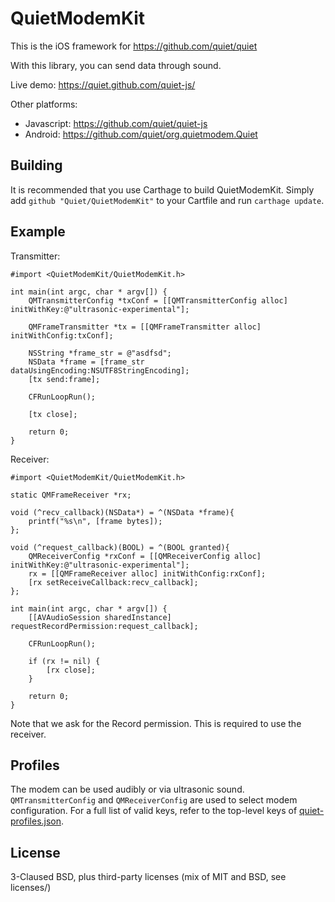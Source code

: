 QuietModemKit
==============

This is the iOS framework for https://github.com/quiet/quiet

With this library, you can send data through sound.

Live demo: https://quiet.github.com/quiet-js/

Other platforms:
* Javascript: https://github.com/quiet/quiet-js
* Android: https://github.com/quiet/org.quietmodem.Quiet

Building
--------------
It is recommended that you use Carthage to build QuietModemKit. Simply add `github "Quiet/QuietModemKit"` to your Cartfile and run `carthage update`.

Example
--------------
Transmitter:
```objc
#import <QuietModemKit/QuietModemKit.h>

int main(int argc, char * argv[]) {
    QMTransmitterConfig *txConf = [[QMTransmitterConfig alloc] initWithKey:@"ultrasonic-experimental"];

    QMFrameTransmitter *tx = [[QMFrameTransmitter alloc] initWithConfig:txConf];

    NSString *frame_str = @"asdfsd";
    NSData *frame = [frame_str dataUsingEncoding:NSUTF8StringEncoding];
    [tx send:frame];

    CFRunLoopRun();

    [tx close];

    return 0;
}

```

Receiver:
```objc
#import <QuietModemKit/QuietModemKit.h>

static QMFrameReceiver *rx;

void (^recv_callback)(NSData*) = ^(NSData *frame){
    printf("%s\n", [frame bytes]);
};

void (^request_callback)(BOOL) = ^(BOOL granted){
    QMReceiverConfig *rxConf = [[QMReceiverConfig alloc] initWithKey:@"ultrasonic-experimental"];
    rx = [[QMFrameReceiver alloc] initWithConfig:rxConf];
    [rx setReceiveCallback:recv_callback];
};

int main(int argc, char * argv[]) {
    [[AVAudioSession sharedInstance] requestRecordPermission:request_callback];

    CFRunLoopRun();

    if (rx != nil) {
        [rx close];
    }

    return 0;
}
```

Note that we ask for the Record permission. This is required to use the receiver.

Profiles
--------------
The modem can be used audibly or via ultrasonic sound. `QMTransmitterConfig` and `QMReceiverConfig` are used to select modem configuration. For a full list of valid keys, refer to the top-level keys of [quiet-profiles.json](https://github.com/quiet/QuietModemKit/blob/master/quiet-profiles.json).

License
--------------
3-Claused BSD, plus third-party licenses (mix of MIT and BSD, see licenses/)
